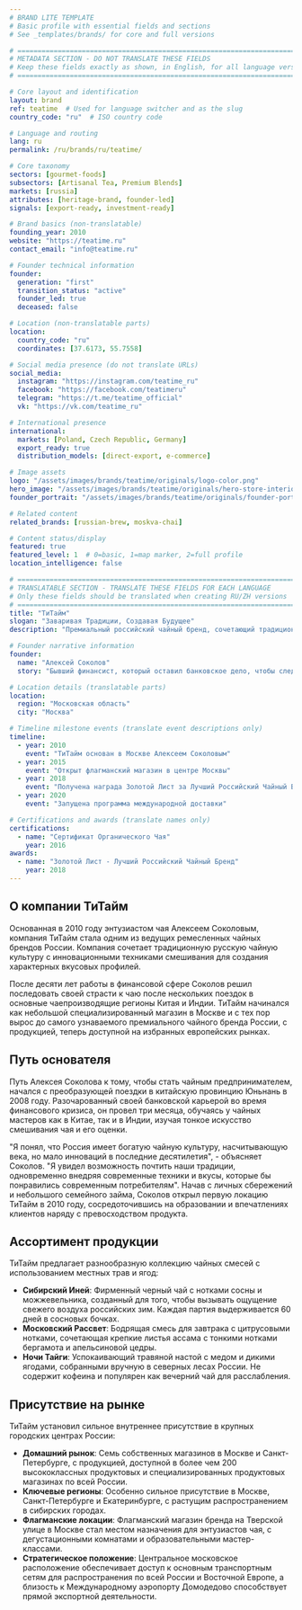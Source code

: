 ```yaml
---
# BRAND LITE TEMPLATE
# Basic profile with essential fields and sections
# See _templates/brands/ for core and full versions

# ============================================================================
# METADATA SECTION - DO NOT TRANSLATE THESE FIELDS
# Keep these fields exactly as shown, in English, for all language versions
# ============================================================================

# Core layout and identification
layout: brand
ref: teatime  # Used for language switcher and as the slug
country_code: "ru"  # ISO country code

# Language and routing
lang: ru
permalink: /ru/brands/ru/teatime/

# Core taxonomy
sectors: [gourmet-foods]
subsectors: [Artisanal Tea, Premium Blends]
markets: [russia]
attributes: [heritage-brand, founder-led]
signals: [export-ready, investment-ready]

# Brand basics (non-translatable)
founding_year: 2010
website: "https://teatime.ru"
contact_email: "info@teatime.ru"

# Founder technical information
founder:
  generation: "first"
  transition_status: "active"
  founder_led: true
  deceased: false

# Location (non-translatable parts)
location:
  country_code: "ru"
  coordinates: [37.6173, 55.7558]

# Social media presence (do not translate URLs)
social_media:
  instagram: "https://instagram.com/teatime_ru"
  facebook: "https://facebook.com/teatimeru"
  telegram: "https://t.me/teatime_official"
  vk: "https://vk.com/teatime_ru"

# International presence
international:
  markets: [Poland, Czech Republic, Germany]
  export_ready: true
  distribution_models: [direct-export, e-commerce]

# Image assets
logo: "/assets/images/brands/teatime/originals/logo-color.png"
hero_image: "/assets/images/brands/teatime/originals/hero-store-interior.jpg"
founder_portrait: "/assets/images/brands/teatime/originals/founder-portrait.jpg"

# Related content
related_brands: [russian-brew, moskva-chai]

# Content status/display
featured: true
featured_level: 1  # 0=basic, 1=map marker, 2=full profile
location_intelligence: false

# ============================================================================
# TRANSLATABLE SECTION - TRANSLATE THESE FIELDS FOR EACH LANGUAGE
# Only these fields should be translated when creating RU/ZH versions
# ============================================================================
title: "ТиТайм"
slogan: "Заваривая Традиции, Создавая Будущее"
description: "Премиальный российский чайный бренд, сочетающий традиционные техники с современными вкусами."

# Founder narrative information
founder:
  name: "Алексей Соколов"
  story: "Бывший финансист, который оставил банковское дело, чтобы следовать своей страсти к чаю после изучения традиционных техник смешивания в Китае и Индии."

# Location details (translatable parts)
location:
  region: "Московская область"
  city: "Москва"

# Timeline milestone events (translate event descriptions only)
timeline:
  - year: 2010
    event: "ТиТайм основан в Москве Алексеем Соколовым"
  - year: 2015
    event: "Открыт флагманский магазин в центре Москвы"
  - year: 2018
    event: "Получена награда Золотой Лист за Лучший Российский Чайный Бренд"
  - year: 2020
    event: "Запущена программа международной доставки"

# Certifications and awards (translate names only)
certifications:
  - name: "Сертификат Органического Чая"
    year: 2016
awards:
  - name: "Золотой Лист - Лучший Российский Чайный Бренд"
    year: 2018
---
```


## О компании ТиТайм

Основанная в 2010 году энтузиастом чая Алексеем Соколовым, компания ТиТайм стала одним из ведущих ремесленных чайных брендов России. Компания сочетает традиционную русскую чайную культуру с инновационными техниками смешивания для создания характерных вкусовых профилей.

После десяти лет работы в финансовой сфере Соколов решил последовать своей страсти к чаю после нескольких поездок в основные чаепроизводящие регионы Китая и Индии. ТиТайм начинался как небольшой специализированный магазин в Москве и с тех пор вырос до самого узнаваемого премиального чайного бренда России, с продукцией, теперь доступной на избранных европейских рынках.

## Путь основателя

Путь Алексея Соколова к тому, чтобы стать чайным предпринимателем, начался с преобразующей поездки в китайскую провинцию Юньнань в 2008 году. Разочарованный своей банковской карьерой во время финансового кризиса, он провел три месяца, обучаясь у чайных мастеров как в Китае, так и в Индии, изучая тонкое искусство смешивания чая и его оценки.

"Я понял, что Россия имеет богатую чайную культуру, насчитывающую века, но мало инноваций в последние десятилетия", - объясняет Соколов. "Я увидел возможность почтить наши традиции, одновременно внедряя современные техники и вкусы, которые бы понравились современным потребителям". Начав с личных сбережений и небольшого семейного займа, Соколов открыл первую локацию ТиТайм в 2010 году, сосредоточившись на образовании и впечатлениях клиентов наряду с превосходством продукта.

## Ассортимент продукции

ТиТайм предлагает разнообразную коллекцию чайных смесей с использованием местных трав и ягод:

- **Сибирский Иней**: Фирменный черный чай с нотками сосны и можжевельника, созданный для того, чтобы вызывать ощущение свежего воздуха российских зим. Каждая партия выдерживается 60 дней в сосновых бочках.
- **Московский Рассвет**: Бодрящая смесь для завтрака с цитрусовыми нотками, сочетающая крепкие листья ассама с тонкими нотками бергамота и апельсиновой цедры.
- **Ночи Тайги**: Успокаивающий травяной настой с медом и дикими ягодами, собранными вручную в северных лесах России. Не содержит кофеина и популярен как вечерний чай для расслабления.

## Присутствие на рынке

ТиТайм установил сильное внутреннее присутствие в крупных городских центрах России:

- **Домашний рынок**: Семь собственных магазинов в Москве и Санкт-Петербурге, с продукцией, доступной в более чем 200 высококлассных продуктовых и специализированных продуктовых магазинах по всей России.
- **Ключевые регионы**: Особенно сильное присутствие в Москве, Санкт-Петербурге и Екатеринбурге, с растущим распространением в сибирских городах.
- **Флагманские локации**: Флагманский магазин бренда на Тверской улице в Москве стал местом назначения для энтузиастов чая, с дегустационными комнатами и образовательными мастер-классами.
- **Стратегическое положение**: Центральное московское расположение обеспечивает доступ к основным транспортным сетям для распространения по всей России и Восточной Европе, а близость к Международному аэропорту Домодедово способствует прямой экспортной деятельности.
